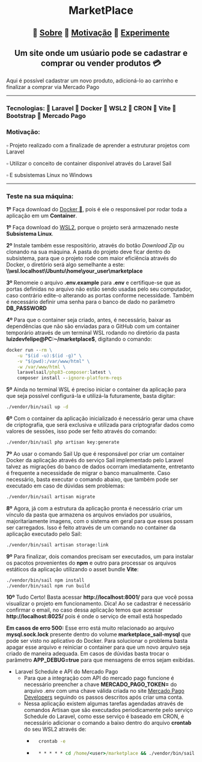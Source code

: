 <h1 align="center">MarketPlace</h1>

<h2 align="center">🔸 <a href='#Sobre'>Sobre</a> 🔸 <a href='#Motivo'>Motivação</a> 🔸 <a href='#Experimente'>Experimente</a></h2>

<h2 id='Sobre' align="center">Um site onde um usúario pode se cadastrar e comprar ou vender produtos 💳</h2>
<p>Aqui é possível cadastrar um novo produto, adicioná-lo ao carrinho e finalizar a comprar via Mercado Pago</p>

<hr>
<h3>Tecnologias: 📑 Laravel 📑 Docker 📑 WSL2 📑 CRON 📑 Vite 📑 Bootstrap 📑 Mercado Pago</h3>

<h3 id='Motivo'>Motivação:</h3>
<p> ▫️ Projeto realizado com a finalizade de aprender a estruturar projetos com Laravel </p> 
<p> ▫️ Utilizar o conceito de container disponível através do Laravel Sail</p> 
<p> ▫️ E subsistemas Linux no Windows</p> 

<hr>

<h3 id='Experimente'>Teste na sua máquina:</h3>
<p><strong>1º</strong> Faça download do <a href='https://www.docker.com/products/docker-desktop/'>Docker 🐋</a>, pois é ele o responsável por rodar toda a aplicação em um <strong>Container</strong>.</p>
<p><strong>1º</strong> Faça download do <a href='https://learn.microsoft.com/en-us/windows/wsl/install'>WSL2</a>, porque o projeto será armazenado neste <strong>Subsistema Linux</strong>.</p>

<p><strong>2º</strong> Instale também esse respositório, através do botão <i>Download Zip</i> ou clonando na sua máquina. A pasta do projeto deve ficar dentro do subsistema, para que o projeto rode com maior eficiência através do Docker, 
    o diretório será algo semelhante a este: <strong>\\wsl.localhost\Ubuntu\home\your_user\marketplace</strong>
</p>
<p><strong>3º</strong> Renomeie o arquivo <strong>.env.example</strong> para <strong>.env</strong> e certifique-se que as portas definidas no arquivo não estão sendo usadas pelo seu computador, caso contrário edite-o alterando as portas conforme necessidade. Também é necessário definir uma senha para o banco de dado no parâmetro <strong>DB_PASSWORD</strong></p>

<p><strong>4º</strong> Para que o container seja criado, antes, é necessário, baixar as dependências que não são enviadas para o GitHub com um container temporário através de um terminal WSL rodando no diretório da pasta <strong>luizdevfelipe@PC:~/marketplace$</strong>, digitando o comando:<br>

```cmd
docker run --rm \
    -u "$(id -u):$(id -g)" \
    -v "$(pwd):/var/www/html" \
    -w /var/www/html \
    laravelsail/php83-composer:latest \
    composer install --ignore-platform-reqs
```

<p><strong>5º</strong> Ainda no terminal WSL é preciso iniciar o container da aplicação para que seja possível configurá-la e utilizá-la futuramente, basta digitar:<br>

```cmd
./vendor/bin/sail up -d
```

<p><strong>6º</strong> Com o container da aplicação inicializado é necessário gerar uma chave de criptografia, que será exclusiva e utilizada para criptografar dados como valores de sessões, isso pode ser feito através do comando:<br>

```cmd
./vendor/bin/sail php artisan key:generate
```

<p><strong>7º</strong> Ao usar o comando Sail Up que é responsável por criar um container Docker da aplicação através do serviço Sail implementado pelo Laravel talvez as migrações do banco de dados ocorram imediatamente, entretanto é frequente a necessidade de migrar o banco manualmente. Caso necessário, basta executar o comando abaixo, que também pode ser executado em caso de dúvidas sem problemas:<br>

```cmd
./vendor/bin/sail artisan migrate
```
<p><strong>8º</strong> Agora, já com a estrutura da aplicação pronta é necessário criar um vínculo da pasta que armazena os arquivos enviados por usuários, majoritariamente imagens, com o sistema em geral para que esses possam ser carregados. Isso é feito através de um comando no container da aplicação executado pelo Sail:</p>

```cmd
./vendor/bin/sail artisan storage:link
```

<p><strong>9º</strong> Para finalizar, dois comandos precisam ser executados, um para instalar os pacotos provenientes do <strong>npm</strong> e outro para processar os arquivos estáticos da aplicação utilizando o asset bundle <strong>Vite</strong>:</p>

```cmd
./vendor/bin/sail npm install
./vendor/bin/sail npm run build
```

<p><strong>10º</strong> Tudo Certo! Basta acessar <strong>http://localhost:8001/</strong> para que você possa visualizar o projeto em funcionamento. Dica! Ao se cadastrar é necessário confirmar o email, no caso dessa aplicação temos que acessar <strong>http://localhost:8025/</strong> pois é onde o serviço de email está hospedado</p>

<p><strong>Em casos de erro 500:</strong> Esse erro está muito relacionado ao arquivo <strong>mysql.sock.lock</strong> presente dentro do volume <strong>marketplace_sail-mysql</strong> que pode ser visto no aplicativo do Docker. Para solucionar o problema basta apagar esse arquivo e reiniciar o container para que um novo arquivo seja criado de maneira adequada. Em casos de dúvidas basta trocar o parâmetro <strong>APP_DEBUG=true</strong> para que mensagens de erros sejam exibidas.</p>

* Laravel Schedule e API do Mercado Pago 
    - Para que a integração com API do mercado pago funcione é necessário preencher a chave <strong>MERCADO_PAGO_TOKEN=</strong> do arquivo .env com uma chave válida criada no site [Mercado Pago Developers](https://www.mercadopago.com.br/developers/pt) seguindo os passos descritos após criar uma conta.
    - Nessa aplicação existem algumas tarefas agendadas através de comandos Artisan que são executados periodicamente pelo serviço Schedule do Laravel, como esse serviço é baseado em CRON, é necessário adicionar o comando a baixo dentro do arquivo <strong>crontab</strong> do seu WSL2 através de:
        - ```cmd
            crontab -e
            ```
        -  ```cmd
             * * * * * cd /home/<user>/marketplace && ./vendor/bin/sail artisan schedule:run >> /dev/null 2>&1
           ```
